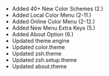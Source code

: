 + Added 40+ New Color Schemes (2.)
+ Added Local Color Menu      (2-11.)
+ Added Online Color Menu     (2-12.)
+ Added New Menu Extra Keys   (5.)
+ Added About Option          (6.)
+ Updated theme.engine
+ Updated color.theme
+ Updated zsh.theme
+ Updated zsh.setup.theme
+ Updated about.theme
